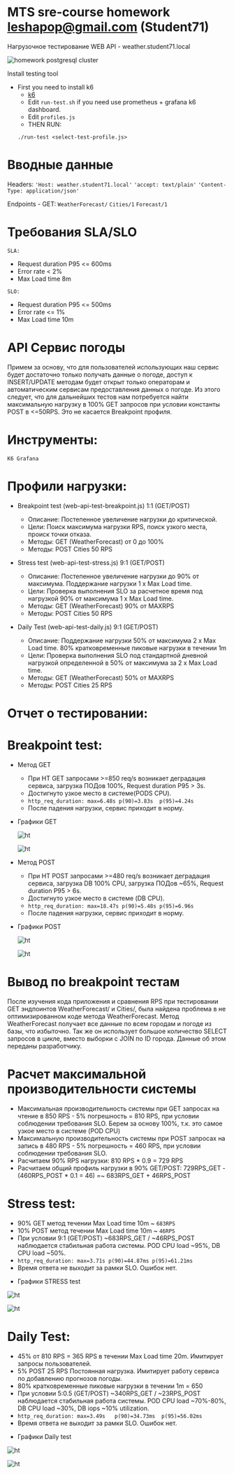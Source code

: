 # MTS sre-course homework leshapop@gmail.com (Student71)

Нагрузочное тестирование WEB API - weather.student71.local

![homework postgresql cluster](../images/pg_cluster.png)

Install testing tool

- First you need to install k6
   - [k6](https://k6.io/docs/get-started/installation/)
   - Edit `run-test.sh` if you need use prometheus + grafana k6 dashboard.
   - Edit `profiles.js`
   - THEN RUN:
  ```
  ./run-test <select-test-profile.js>
  ```

# Вводные данные
Headers:
`'Host: weather.student71.local'`
`'accept: text/plain'`
`'Content-Type: application/json'`

Endpoints - GET:
`WeatherForecast/`
`Cities/1`
`Forecast/1`

# Требования SLA/SLO
`SLA:`
- Request duration P95 <= 600ms
- Error rate < 2%
- Max Load time 8m

`SLO:`
- Request duration P95 <= 500ms
- Error rate <= 1%
- Max Load time 10m

# API Сервис погоды
Примем за основу, что для пользователей использующих наш сервис будет достаточно только получать данные о погоде, доступ к INSERT/UPDATE методам будет открыт только операторам и автоматическим сервисам предоставления данных о погоде. Из этого следует, что для дальнейших тестов нам потребуется найти максимальную нагрузку в 100% GET запросов при условии константы POST в <=50RPS. Это не касается Breakpoint профиля.

# Инструменты:
`K6 Grafana`

# Профили нагрузки:

- Breakpoint test (web-api-test-breakpoint.js) 1:1 (GET/POST)
  * Описание: Постепенное увеличение нагрузки до критической.
  * Цели: Поиск максимума нагрузки RPS, поиск узкого места, происк точки отказа.
  * Методы: GET (WeatherForecast) от 0 до 100%
  * Методы: POST Cities 50 RPS

- Stress test (web-api-test-stress.js) 9:1 (GET/POST)
  * Описание: Постепенное увеличение нагрузки до 90% от максимума. Поддержание нагрузки 1 x Max Load time.
  * Цели: Проверка выполнения SLO за расчетное время под нагрузкой 90% от максимума 1 x Max Load time.
  * Методы: GET (WeatherForecast) 90% от MAXRPS
  * Методы: POST Cities 50 RPS

- Daily Test (web-api-test-daily.js) 9:1 (GET/POST)
  * Описание: Поддержание нагрузки 50% от максимума 2 x Max Load time. 80% кратковременные пиковые нагрузки в течении 1m
  * Цели: Проверка выполнения SLO под стандартной дневной нагрузкой определенной в 50% от максимума за 2 x Max Load time.
  * Методы: GET (WeatherForecast) 50% от MAXRPS
  * Методы: POST Cities 25 RPS

# Отчет о тестировании:

# Breakpoint test:
* Метод GET
  - При НТ GET запросами >=850 req/s возникает деградация сервиса, загрузка ПОДов 100%, Request duration P95 > 3s. 
  - Достигнуто узкое место в системе(PODS CPU).
  - `http_req_duration: max=6.48s p(90)=3.83s  p(95)=4.24s`
  - После падения нагрузки, сервис приходит в норму.

* Графики GET
  
  ![ht](./images/Breakpoint_GET.png)

  ![ht](./images/Breakpoint_GET_pods.png)

* Метод POST
  - При НТ POST запросами >=480 req/s возникает деградация сервиса, загрузка DB 100% CPU, загрузка ПОДов ~65%, Request duration P95 > 6s. 
  - Достигнуто узкое место в системе (DB CPU).
  - `http_req_duration: max=18.47s p(90)=5.48s p(95)=6.96s`
  - После падения нагрузки, сервис приходит в норму.

* Графики POST

  ![ht](./images/Breakpoint_POST.png)

  ![ht](./images/Breakpoint_POST_PODCPU.png)

# Вывод по breakpoint тестам
  После изучения кода приложения и сравнения RPS при тестировании GET эндпоинтов WeatherForecast/ и Cities/, была найдена проблема в не оптимизированном коде метода WeatherForecast.
  Метод WeatherForecast получает все данные по всем городам и погоде из базы, что избыточно. 
  Так же он использует большое количество SELECT запросов в цикле, вместо выборки с JOIN по ID города. Данные об этом переданы разработчику.

# Расчет максимальной производительности системы
  - Максимальная производительность системы при GET запросах на чтение в 850 RPS - 5% погрешность = 810 RPS, при условии соблюдении требования SLO. Берем за основу 100%, т.к. это самое узкое место в системе (POD CPU)
  - Максимальную производительность системы при POST запросах на запись в 480 RPS - 5% погрешность = 460 RPS, при условии соблюдении требования SLO.
  - Расчитаем 90% RPS нагрузки: 810 RPS * 0.9 = 729 RPS
  - Раcчитаем общий профиль нагрузки в 90% GET/POST: 729RPS_GET - (460RPS_POST * 0.1 = 46) =~ 683RPS_GET + 46RPS_POST

# Stress test:

  - 90% GET метод течении Max Load time 10m ~ `683RPS`
  - 10% POST метод течении Max Load time 10m ~ `46RPS`
  - При условии 9:1 (GET/POST) ~683RPS_GET / ~46RPS_POST наблюдается стабильная работа системы. POD CPU load ~95%, DB CPU load ~50%.
  - `http_req_duration: max=3.71s p(90)=44.87ms p(95)=61.21ms`
  - Время ответа не выходит за рамки SLO. Ошибок нет.

  * Графики STRESS test

  ![ht](./images/Stress_GET.png)

  ![ht](./images/Stress_GET_POD.png)

# Daily Test:

 - 45% от 810 RPS = 365 RPS в течении Max Load time 20m. Имитирует запросы пользователей.
 - 5% POST 25 RPS Постоянная нагрузка. Имитирует работу сервиса по добавлению прогнозов погоды.
 - 80% кратковременные пиковые нагрузки в течении 1m = 650
 - При условии 5:0.5 (GET/POST) ~340RPS_GET / ~23RPS_POST наблюдается стабильная работа системы. POD CPU load ~70%-80%, DB CPU load ~30%, DB iops ~10% utilization.
 - `http_req_duration: max=3.49s   p(90)=34.73ms  p(95)=56.02ms`
 - Время ответа не выходит за рамки SLO. Ошибок нет.

 * Графики Daily test

![ht](./images/Daily_test2.png)

![ht](./images/Daily_test.png)
